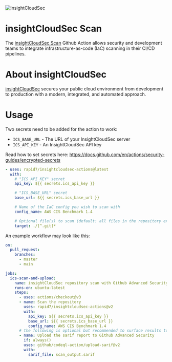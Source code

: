 ![insightCloudSec](https://www.rapid7.com/globalassets/_logos/png/insightcloudsec-b-c.png)
# insightCloudSec Scan
The [insightCloudSec Scan](https://docs.divvycloud.com/docs/iac-cli-scanning-tool) Github Action allows security and development teams to integrate infrastructure-as-code (IaC) scanning in their CI/CD pipelines.

# About insightCloudSec
[insightCloudSec](https://www.rapid7.com/products/insightcloudsec/) secures your public cloud environment from development to production with a modern, integrated, and automated approach. 

# Usage
Two secrets need to be added for the action to work:
- `ICS_BASE_URL` - The URL of your InsightCloudSec server
- `ICS_API_KEY` - An InsightCloudSec API key

Read how to set secrets here: https://docs.github.com/en/actions/security-guides/encrypted-secrets

```yaml
- uses: rapid7/insightcloudsec-actions@latest
  with:
    # "ICS_API_KEY" secret
    api_key: ${{ secrets.ics_api_key }}

    # "ICS_BASE_URL" secret
    base_url: ${{ secrets.ics_base_url }}

    # Name of the IaC config you wish to scan with
    config_name: AWS CIS Benchmark 1.4

    # Optional file(s) to scan (default: all files in the repository excluding the .git/ directory)
    target: ./[^.git]*
```

An example workflow may look like this:
```yaml
on:
  pull_request:
    branches:
      - master
      - main

jobs:
  ics-scan-and-upload:
    name: insightCloudSec repository scan with Github Advanced Security
    runs-on: ubuntu-latest
    steps:
      - uses: actions/checkout@v3
      - name: Scan the repository
        uses: rapid7/insightcloudsec-actions@v2
        with:
          api_key: ${{ secrets.ics_api_key }}
          base_url: ${{ secrets.ics_base_url }}
          config_name: AWS CIS Benchmark 1.4
      # the following is optional but recommended to surface results to Github Advanced Security
      - name: Upload the sarif report to Github Advanced Security
        if: always()
        uses: github/codeql-action/upload-sarif@v2
        with:
          sarif_file: scan_output.sarif
```

